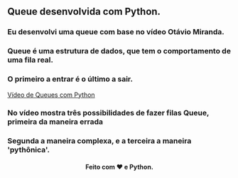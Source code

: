 ## Queue desenvolvida com Python.

### Eu desenvolvi uma queue com base no vídeo Otávio Miranda.

### Queue é uma estrutura de dados, que tem o comportamento de uma fila real.
### O primeiro a entrar é o último a sair.

[Vídeo de Queues com Python](https://www.youtube.com/watch?v=RHb-8hXs3HE)
### No vídeo mostra três possibilidades de fazer filas Queue, primeira da maneira errada
### Segunda a maneira complexa, e a terceira a maneira 'pythônica'.

<h4 align="center">Feito com ❤️ e Python.</h4>